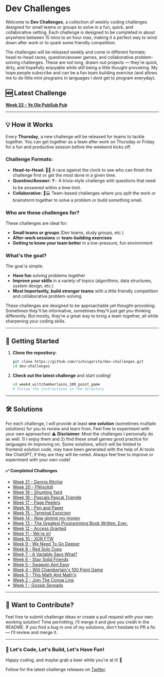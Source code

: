 # Dev Challenges

Welcome to **Dev Challenges**, a collection of weekly coding challenges designed for small teams or groups to solve in a fun, quick, and collaborative setting. Each challenge is designed to be completed in about anywhere between 15 mins to an hour max, making it a perfect way to wind down after work or to spark some friendly competition. 

The challenges will be released weekly and come in different formats: head-to-head races, question/answer games, and collaborative problem-solving challenges. These are not long, drawn-out projects — they're quick, dirty, and hopefully enjoyable while still being a little thought-provoking. My hope people subscribe and can be a fun team building exercise (and allows me to do little mini programs in languages I dont get to program everyday). 

## 🆕 Latest Challenge

**[Week 22 - Ye Ole PubSub Pub](challenges/week22_the_ole_pubsub_pub)**

---

## 💡 How it Works
Every **Thursday**, a new challenge will be released for teams to tackle together. You can get together as a team after work on Thursday or Friday for a fun and productive session before the weekend kicks off.

### Challenge Formats:
- **Head-to-Head:** 🏁🔥 A race against the clock to see who can finish the challenge first or get the most done in a given time.
- **Question/Answer:** ❓💡 A trivia-style challenge with questions that need to be answered within a time limit.
- **Collaborative:** 🤝💻 Team-based challenges where you split the work or brainstorm together to solve a problem or build something small.

### Who are these challenges for?
These challenges are ideal for:
- **Small teams or groups** (Dev teams, study groups, etc.)
- **After-work sessions** or **team-building exercises**
- **Getting to know your team better** in a low-pressure, fun environment

### What's the goal?
The goal is simple:
- **Have fun** solving problems together
- **Improve your skills** in a variety of topics (algorithms, data structures, system design, etc.)
- **Most Importantly, build stronger teams** with a little friendly competition and collaborative problem-solving

These challenges are designed to be approachable yet thought-provoking. Sometimes they'll be informative, sometimes they'll just get you thinking differently. But mostly, they’re a great way to bring a team together, all while sharpening your coding skills.

---

## 🚀 Getting Started
1. **Clone the repository:**

    ```bash
    git clone https://github.com/richvigorito/dev-challenges.git
    cd dev-challenges
    ```

2. **Check out the latest challenge** and start coding!

    ```bash
    cd week4_wiltchamberlains_100_point_game
    # Follow the instructions in the directory
    ```

---
## 🛠 Solutions
For each challenge, I will provide at least **one solution** (sometimes multiple solutions) for you to review and learn from. Feel free to experiment with your own approaches!
⚠️ **Disclaimer**: Most the challenges I personally do as well. 1) I enjoy them and 2) find these small games good practice for languages im improving on. Some solutions, which will be limited to frontend solution code, may have been generated with the help of AI tools like ChatGPT; if they are they will be noted.  Always feel free to improve or experiment with your own code!

#### ✅ Completed Challenges
- [Week 21 - Dennis Ritchie](challenges/week21_dennis_ritchie)
- [Week 20 - FN(solid)](challenges/week20_fn_solid)
- [Week 19 - Shunting Yard](challenges/week19_shunting_yard_algo)
- [Week 18 - Pascals Pascal Triangle](challenges/week18_pascals_pascal_triangle)
- [Week 17 - Page Peelers ](challenges/week17_page_peelers)
- [Week 16 - Pen and Paper ](challenges/week16_pen_and_paper)
- [Week 15 - Terminal Exorcism ](challenges/week15_terminal_exorcism)
- [Week 14 - Now gimme my money ](challenges/week14_now_gimme_my_money)
- [Week 13 - The Greatest Programming Book Written. Ever.](challenges/week13_greatest_programming_book_ever_written)
- [Week 12 - Access Granted](challenges/week12_access_granted)
- [Week 11 - We're in!](challenges/week11_we_are_in)
- [Week 10 - XOR FTW](challenges/week10_xor_ftw) 
- [Week 9 - We Need To Go Deeper](challenges/week9_inception)
- [Week 8 - Red Solo Cups](challenges/week8_red_solo_cups)
- [Week 7 - A Variable Says What?](challenges/week7_a_variable_says_what)
- [Week 6 - Stay Solid Friends](challenges/week6_stay_solid_friends)
- [Week 5 - Swappin Aint Easy](challenges/week5_swappin_aint_easy)
- [Week 4 - Wilt Chamberlain's 100 Point Game](challenges/week4_wiltchamberlains_100_point_game)
- [Week 3 - This Math Aint Math'n](challenges/week3_this_math_aint_mathin)
- [Week 2 - Join The Conga Line](challenges/week2_the_conga_line)
- [Week 1 - Gossip Spreads](challenges/week1_gossip_spreads)



---
## 📢 Want to Contribute?
Feel free to submit challenge ideas or create a pull request with your own working solution! Time permitting, I’ll merge it and give you credit in the README. If you find a bug in one of my solutions, don't hesitate to PR a fix — I’ll review and merge it. 

---
### 🙌 Let's Code, Let's Build, Let's Have Fun!
Happy coding, and maybe grab a beer while you're at it! 🍻

Follow for the latest challenge releases on [Twitter](https://x.com/hotfixfridays).

